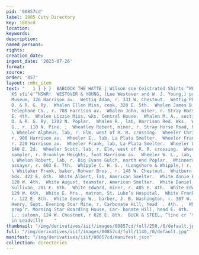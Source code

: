```yaml
---
pid: '00857cd'
label: 1885 City Directory
key: 1885cd
location: 
keywords: 
description: 
named_persons: 
rights: 
creation_date: 
ingest_date: '2023-07-26'
format: 
source: 
order: '857'
layout: cmhc_item
text: "   1 } } }  BABCOCK THE HATTE j Wilson soe Ceistrated Shirts “WES ——<“<ié«i
  KS sti‘é‘“NSWR!  WESTOVER & YOUNG, (Lee Westover and W. J. Young,) propr’s Leadville
  Museum, 326 Harrison av.  Wettig Adam, r. 331 W. Chestnut.  Wettig Philip, fireman,
  D. & R. G. Ry.  Whalen Ellen Miss, cook, 320 E. 5th.  Whalen James B., inspector,
  Telephone Co., r. 708 Harrison av.  Whalen John, miner, r. Stray Horse Road, head
  E. 4th.  Whalen Lizzie Miss, wks. Central House.  Whalen M. A., section foreman,
  D. & R. G. Ry, 1202 N. Poplar.  Whalen R., lab, Harrison Red. Wks.  Whearty Bartley
  G., r. 110 N. Pine. ;  Wheatley Robert, miner, r. Stray Horse Road, head E. 4th.
  \ Wheeler Alpheus, lab, r. Elm, west of R. R. crossing.  Wheeler Chris, driver,
  r. 900 Harrison av.  Wheeler E., lab, La Plata Smelter.  Wheeler Frank, lunch stand,
  r. 220 Harrison av.  Wheeler Frank, lab, La Plata Smelter.  Wheeler Lawrence, blksmith,
  140 E. 2d.  Wheeler Scott, lab, r. Elm, west of R. R. crossing.  Wheeler W. J.,
  sampler, r. Brooklyn Heights, foot Harrison av.  Wheeler W. L., lab, La Plata Smelter.
  \ Whelon Robert, lab, r. Big Evans Gulch, north end Poplar.  Whinnerah Richard,
  assayer, r. 603 E. 7th.  Whipple C. H. S., (Longshore & Whipple,) r. 317 W. 5th.
  \ Whitaker Frank, baker, Rohwer Bros., r. 148 W. Chestnut.  Whitburn William, miner,
  bds. 422 E. 6th.  White Albert, lab, American Smelter.  White Annie E. Mrs., r.
  128 W. 4th.  White August, teamster, American Smelter.  White Daniel, clk, D. A.
  Sullivan, 201 E. 6th.  White Edward, miner, r. 405 E. 4th.  White Edward W., r.
  129 W. 6th.  White E. Mrs., matron, St. Luke’s Hospital.  White Frank G., mining,
  r. 122 E. 8th.  White George W., barber, J. B. Washington, r. 307 W. 4th.  White
  Henry, Supt. Evening Star Mine, r. Carbonate Hill, head  . 4th. ,  White Henry Mrs.,
  prop’r. Morning Star Boarding House, Car- bonate Hill, head E. 4th.  White Hugo
  L., saloon, 124 W. Chestnut, r 826 E. 8th.  BUCK & STEEL, “tine cr ‘tas: Companies
  in Leadville    "
thumbnail: "/img/derivatives/iiif/images/00857cd/full/250,/0/default.jpg"
full: "/img/derivatives/iiif/images/00857cd/full/1140,/0/default.jpg"
manifest: "/img/derivatives/iiif/00857cd/manifest.json"
collection: directories
---
```

